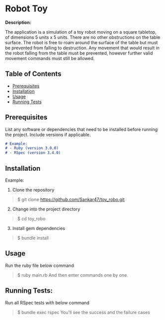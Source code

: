 # Robot Toy

**Description:**

The application is a simulation of a toy robot moving on a square tabletop, of dimensions 5 units x 5 units. There are no other obstructions on the table surface. The robot is free to roam around the surface of the table but must be prevented from falling to destruction. Any movement that would result in the robot falling from the table must be prevented, however further valid movement commands must still be allowed.

## Table of Contents

- [Prerequisites](#prerequisites)
- [Installation](#installation)
- [Usage](#usage)
- [Running Tests](#running-tests)

## Prerequisites

List any software or dependencies that need to be installed before running the project. Include versions if applicable.

```markdown
# Example:
# - Ruby (version 3.0.0)
# - RSpec (version 3.4.0)
```

## Installation

Example:
1. Clone the repository
> $ git clone https://github.com/Sankar47/toy_robo.git
2. Change into the project directory
> $ cd toy_robo
3. Install gem dependencies
> $ bundle install

## Usage
Run the ruby file below command
> $ ruby main.rb
And then enter commands one by one.

## Running Tests:
Run all RSpec tests with below command
> $ bundle exec rspec
You'll see the success and the failure cases



